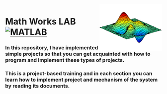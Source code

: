 

<img src="https://github.com/arash-mehrzadi/arash-mehrzadi/blob/main/temp/MWG.gif" width="200" height="150" align="right" />

# Math Works LAB [![MATLAB](https://www.mathworks.com/matlabcentral/images/matlab-file-exchange.svg)](https://github.com/sindresorhus/awesome#readme)

### In this repository, I have implemented simple projects so that you can get acquainted with how to program and implement these types of projects.

### This is a project-based training and in each section you can learn how to implement project and mechanism of the system by reading its documents.
